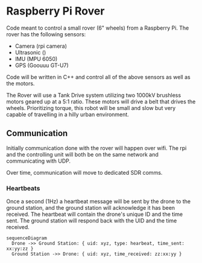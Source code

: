 # Raspberry Pi Rover

Code meant to control a small rover (6" wheels) from a Raspberry Pi. The rover has the following sensors:

- Camera (rpi camera)
- Ultrasonic ()
- IMU (MPU 6050)
- GPS (Goouuu GT-U7)

Code will be written in C++ and control all of the above sensors as well as the motors. 

The Rover will use a Tank Drive system utilizing two 1000kV brushless motors geared up at a 5:1 ratio. These motors will drive a belt that drives the wheels. Prioritizing torque, this robot will be small and slow but very capable of travelling in a hilly urban environment. 

## Communication

Initially communication done with the rover will happen over wifi. The rpi and the controlling unit will both be on the same network and communicating with UDP. 

Over time, communication will move to dedicated SDR comms. 

### Heartbeats

Once a second (1Hz) a heartbeat message will be sent by the drone to the ground station, and the ground station will acknowledge it has been received. The heartbeat will contain the drone's unique ID and the time sent. The ground station will respond back with the UID and the time received. 

```mermaid
sequenceDiagram
  Drone ->> Ground Station: { uid: xyz, type: hearbeat, time_sent: xx:yy:zz }
  Ground Station ->> Drone: { uid: xyz, time_received: zz:xx:yy } 
```